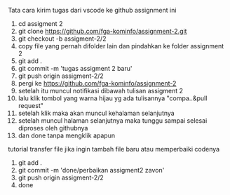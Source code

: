 Tata cara kirim tugas dari vscode ke github assignment ini
1. cd assigment 2
2. git clone https://github.com/fga-kominfo/assignment-2.git
3. git checkout -b assigment-2/2
4. copy file yang pernah difolder lain dan pindahkan ke folder assignment 2
5. git add .
6. git commit -m 'tugas assigment 2 baru'
7. git push origin assigment-2/2
8. pergi ke https://github.com/fga-kominfo/assignment-2
9. setelah itu muncul notifikasi dibawah tulisan assigment 2
10. lalu klik tombol yang warna hijau yg ada tulisannya "compa..&pull request"
11. setelah klik maka akan muncul kehalaman selanjutnya
12. setelah muncul halaman selanjutnya maka tunggu sampai selesai diproses oleh githubnya
13. dan done tanpa mengklik apapun

tutorial transfer file jika ingin tambah file baru atau memperbaiki codenya
1. git add .
2. git commit -m 'done/perbaikan assigment2 zavon'
3. git push origin assigment-2/2
4. done
